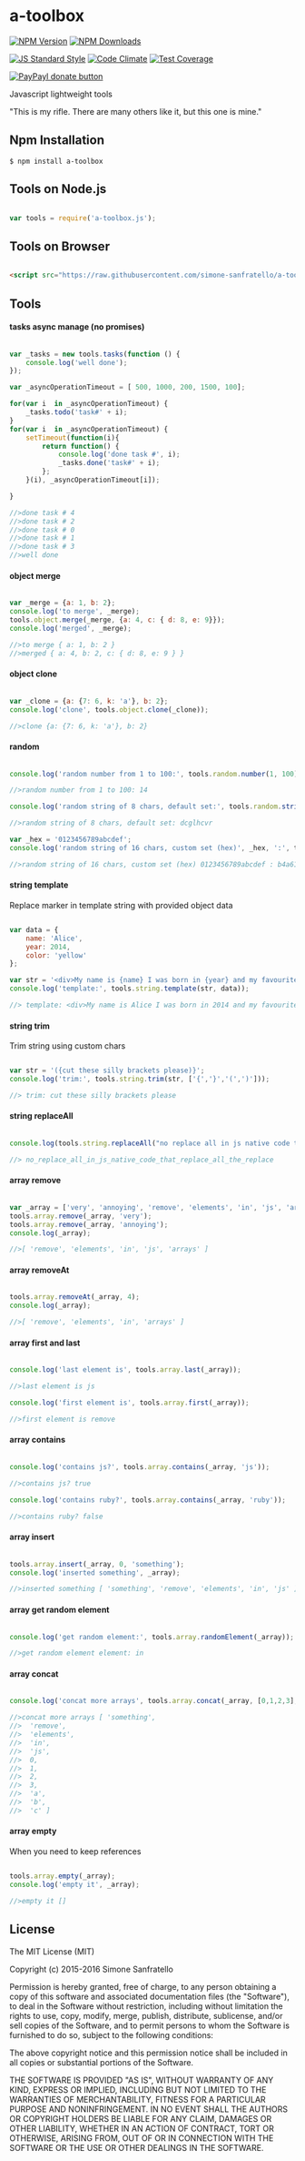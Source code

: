 # a-toolbox
[![NPM Version](http://img.shields.io/npm/v/a-toolbox.svg?style=flat)](https://www.npmjs.org/package/a-toolbox)
[![NPM Downloads](https://img.shields.io/npm/dm/a-toolbox.svg?style=flat)](https://www.npmjs.org/package/a-toolbox)

[![JS Standard Style](https://img.shields.io/badge/code%20style-standard-brightgreen.svg)](http://standardjs.com/)
[![Code Climate](https://codeclimate.com/github/simone-sanfratello/a-toolbox/badges/gpa.svg)](https://codeclimate.com/github/simone-sanfratello/a-toolbox)
[![Test Coverage](https://codeclimate.com/github/simone-sanfratello/a-toolbox/badges/coverage.svg)](https://codeclimate.com/github/simone-sanfratello/a-toolbox/coverage)

[![PayPayl donate button](https://img.shields.io/badge/paypal-donate-yellow.svg)](https://www.paypal.com/cgi-bin/webscr?cmd=_s-xclick&hosted_button_id=MRV4AM2CA9F78 "Donate using Paypal")

Javascript lightweight tools

"This is my rifle. There are many others like it, but this one is mine."

## Npm Installation

    $ npm install a-toolbox

## Tools on Node.js

```js

var tools = require('a-toolbox.js');

```

## Tools on Browser

```html

<script src="https://raw.githubusercontent.com/simone-sanfratello/a-toolbox/master/main.js"></script>

```

## Tools

#### tasks async manage (no promises) 

```js

var _tasks = new tools.tasks(function () {
    console.log('well done');
});

var _asyncOperationTimeout = [ 500, 1000, 200, 1500, 100];

for(var i  in _asyncOperationTimeout) {
    _tasks.todo('task#' + i);
}
for(var i  in _asyncOperationTimeout) {
    setTimeout(function(i){
        return function() {
            console.log('done task #', i);
            _tasks.done('task#' + i);
        };
    }(i), _asyncOperationTimeout[i]);

}

//>done task # 4
//>done task # 2
//>done task # 0
//>done task # 1
//>done task # 3
//>well done

```

#### object merge

```js

var _merge = {a: 1, b: 2};
console.log('to merge', _merge);
tools.object.merge(_merge, {a: 4, c: { d: 8, e: 9}});
console.log('merged', _merge);

//>to merge { a: 1, b: 2 }
//>merged { a: 4, b: 2, c: { d: 8, e: 9 } }

```

#### object clone

```js

var _clone = {a: {7: 6, k: 'a'}, b: 2};
console.log('clone', tools.object.clone(_clone));

//>clone {a: {7: 6, k: 'a'}, b: 2}

```

#### random

```js

console.log('random number from 1 to 100:', tools.random.number(1, 100));

//>random number from 1 to 100: 14

console.log('random string of 8 chars, default set:', tools.random.string(8));

//>random string of 8 chars, default set: dcglhcvr

var _hex = '0123456789abcdef';
console.log('random string of 16 chars, custom set (hex)', _hex, ':', tools.random.string(16, _hex));

//>random string of 16 chars, custom set (hex) 0123456789abcdef : b4a61c1af5360fd4

```

#### string template
Replace marker in template string with provided object data

```js

var data = {
    name: 'Alice',
    year: 2014,
    color: 'yellow'
};

var str = '<div>My name is {name} I was born in {year} and my favourite color is {color}</div>{nothing}';
console.log('template:', tools.string.template(str, data));

//> template: <div>My name is Alice I was born in 2014 and my favourite color is yellow</div>{nothing}

```

#### string trim
Trim string using custom chars

```js

var str = '({cut these silly brackets please)}';
console.log('trim:', tools.string.trim(str, ['{','}','(',')']));

//> trim: cut these silly brackets please

```

#### string replaceAll 

```js

console.log(tools.string.replaceAll("no replace all in js native code that replace all the replace", ' ', '_'));

//> no_replace_all_in_js_native_code_that_replace_all_the_replace

```

#### array remove

```js

var _array = ['very', 'annoying', 'remove', 'elements', 'in', 'js', 'arrays'];
tools.array.remove(_array, 'very');
tools.array.remove(_array, 'annoying');
console.log(_array);

//>[ 'remove', 'elements', 'in', 'js', 'arrays' ]

```

#### array removeAt

```js

tools.array.removeAt(_array, 4);
console.log(_array);

//>[ 'remove', 'elements', 'in', 'arrays' ]

```

#### array first and last

```js

console.log('last element is', tools.array.last(_array));

//>last element is js

console.log('first element is', tools.array.first(_array));

//>first element is remove

```

#### array contains

```js

console.log('contains js?', tools.array.contains(_array, 'js'));

//>contains js? true

console.log('contains ruby?', tools.array.contains(_array, 'ruby'));

//>contains ruby? false

```

#### array insert

```js

tools.array.insert(_array, 0, 'something');
console.log('inserted something', _array);

//>inserted something [ 'something', 'remove', 'elements', 'in', 'js' ]

```

#### array get random element

```js

console.log('get random element:', tools.array.randomElement(_array));

//>get random element element: in

```

#### array concat

```js

console.log('concat more arrays', tools.array.concat(_array, [0,1,2,3], ['a','b','c']));

//>concat more arrays [ 'something',
//>  'remove',
//>  'elements',
//>  'in',
//>  'js',
//>  0,
//>  1,
//>  2,
//>  3,
//>  'a',
//>  'b',
//>  'c' ]

```

#### array empty
When you need to keep references

```js

tools.array.empty(_array);
console.log('empty it', _array);

//>empty it []

```

## License

The MIT License (MIT)

Copyright (c) 2015-2016 Simone Sanfratello

Permission is hereby granted, free of charge, to any person obtaining a copy
of this software and associated documentation files (the "Software"), to deal
in the Software without restriction, including without limitation the rights
to use, copy, modify, merge, publish, distribute, sublicense, and/or sell
copies of the Software, and to permit persons to whom the Software is
furnished to do so, subject to the following conditions:

The above copyright notice and this permission notice shall be included in all
copies or substantial portions of the Software.

THE SOFTWARE IS PROVIDED "AS IS", WITHOUT WARRANTY OF ANY KIND, EXPRESS OR
IMPLIED, INCLUDING BUT NOT LIMITED TO THE WARRANTIES OF MERCHANTABILITY,
FITNESS FOR A PARTICULAR PURPOSE AND NONINFRINGEMENT. IN NO EVENT SHALL THE
AUTHORS OR COPYRIGHT HOLDERS BE LIABLE FOR ANY CLAIM, DAMAGES OR OTHER
LIABILITY, WHETHER IN AN ACTION OF CONTRACT, TORT OR OTHERWISE, ARISING FROM,
OUT OF OR IN CONNECTION WITH THE SOFTWARE OR THE USE OR OTHER DEALINGS IN THE
SOFTWARE.
